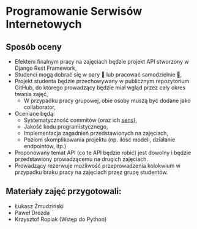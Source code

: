 # Programowanie Serwisów Internetowych

## Sposób oceny

- Efektem finalnym pracy na zajęciach będzie projekt API stworzony w Django Rest Framework,
- Studenci mogą dobrać się w pary :dancers: lub pracować samodzielnie :dancer:,
- Projekt studenta będzie przechowywany w publicznym repozytorium GitHub, do którego prowadzący będzie miał wgląd przez cały okres twania zajęć,
   - W przypadku pracy grupowej, obie osoby muszą być dodane jako collaborator,
- Oceniane będą:
   - Systematyczność commitów (oraz ich [sens](https://medium.com/@steveamaza/how-to-write-a-proper-git-commit-message-e028865e5791)),
   - Jakość kodu programistycznego,
   - Implementacja zagadnień przedstawionych na zajęciach,
   - Poziom skomplikowania projektu (np. ilość modeli, działanie endpointów, itp.)
- Proponowany temat API (co te API będzie robić) jest dowolny i będzie przedstawiony prowadzącemu na drugich zajęciach.
- Prowadzący rezerwuje możliwość przeprowadzenia kolokwium w przypadku braku pracy na zajęciach przez grupę studentów.

## Materiały zajęć przygotowali:

- Łukasz Żmudziński
- Paweł Drozda
- Krzysztof Ropiak (Wstęp do Python)
